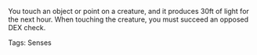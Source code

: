 You touch an object or point on a creature, and it produces 30ft of light for the next hour. When touching the creature, you must succeed an opposed DEX check.

Tags: Senses